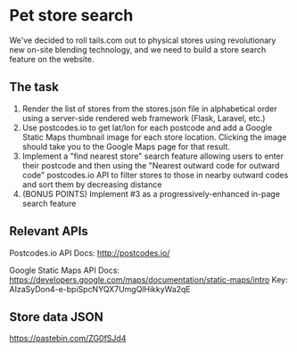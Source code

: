 # Pet store search

We've decided to roll tails.com out to physical stores using revolutionary new on-site blending technology, and we need to build a store search feature on the website.

## The task

1. Render the list of stores from the stores.json file in alphabetical order using a server-side rendered web framework (Flask, Laravel, etc.)
2. Use postcodes.io to get lat/lon for each postcode and add a Google Static Maps thumbnail image for each store location. Clicking the image should take you to the Google Maps page for that result.
3. Implement a "find nearest store" search feature allowing users to enter their postcode and then using the "Nearest outward code for outward code" postcodes.io API to filter stores to those in nearby outward codes and sort them by decreasing distance
4. (BONUS POINTS) Implement #3 as a progressively-enhanced in-page search feature

## Relevant APIs

Postcodes.io API
Docs: http://postcodes.io/

Google Static Maps API
Docs: https://developers.google.com/maps/documentation/static-maps/intro
Key: AIzaSyDon4-e-bpiSpcNYQX7UmgQlHikkyWa2qE


## Store data JSON

https://pastebin.com/ZG0fSJd4

